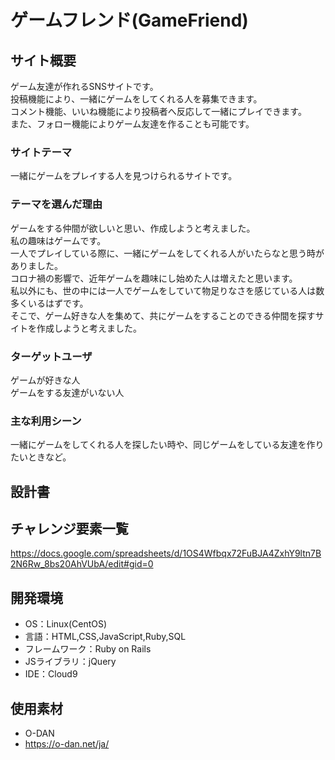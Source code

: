 # ゲームフレンド(GameFriend)

## サイト概要
ゲーム友達が作れるSNSサイトです。<br>
投稿機能により、一緒にゲームをしてくれる人を募集できます。<br>
コメント機能、いいね機能により投稿者へ反応して一緒にプレイできます。<br>
また、フォロー機能によりゲーム友達を作ることも可能です。<br>

### サイトテーマ
一緒にゲームをプレイする人を見つけられるサイトです。

### テーマを選んだ理由
ゲームをする仲間が欲しいと思い、作成しようと考えました。<br>
私の趣味はゲームです。<br>
一人でプレイしている際に、一緒にゲームをしてくれる人がいたらなと思う時がありました。<br>
コロナ禍の影響で、近年ゲームを趣味にし始めた人は増えたと思います。<br>
私以外にも、世の中には一人でゲームをしていて物足りなさを感じている人は数多くいるはずです。<br>
そこで、ゲーム好きな人を集めて、共にゲームをすることのできる仲間を探すサイトを作成しようと考えました。<br>

### ターゲットユーザ
ゲームが好きな人<br>
ゲームをする友達がいない人

### 主な利用シーン
一緒にゲームをしてくれる人を探したい時や、同じゲームをしている友達を作りたいときなど。

## 設計書


## チャレンジ要素一覧
https://docs.google.com/spreadsheets/d/1OS4Wfbqx72FuBJA4ZxhY9ltn7B2N6Rw_8bs20AhVUbA/edit#gid=0

## 開発環境
- OS：Linux(CentOS)
- 言語：HTML,CSS,JavaScript,Ruby,SQL
- フレームワーク：Ruby on Rails
- JSライブラリ：jQuery
- IDE：Cloud9

## 使用素材
- O-DAN
- https://o-dan.net/ja/